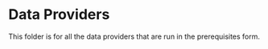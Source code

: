 # Data Providers

This folder is for all the data providers that are run in the prerequisites form.
